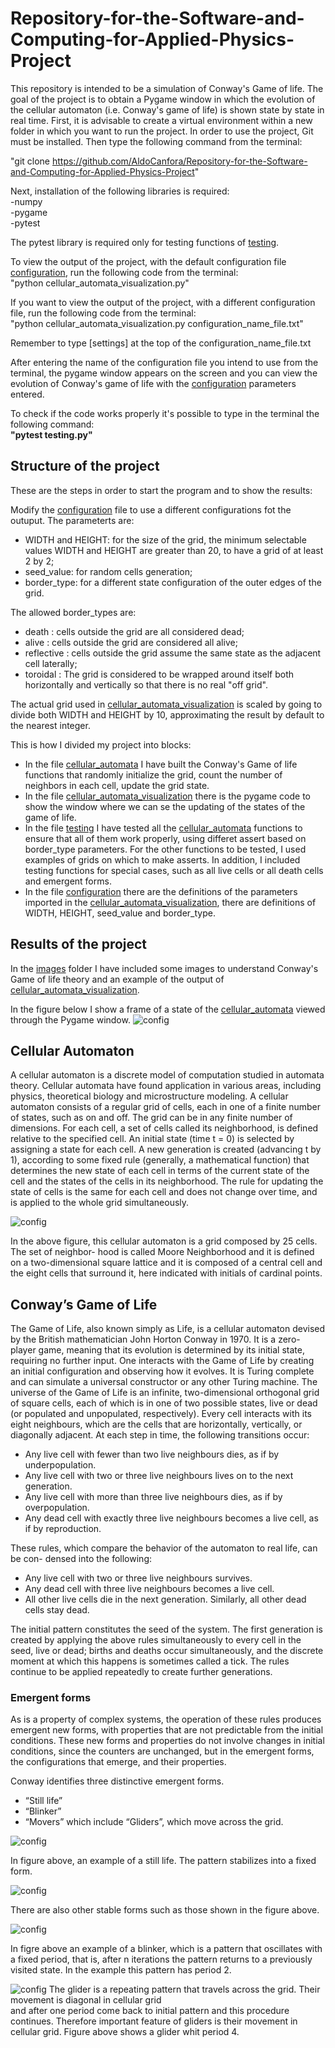 # Repository-for-the-Software-and-Computing-for-Applied-Physics-Project
This repository is intended to be a simulation of Conway's Game of life. The goal of the project is to obtain a Pygame window in which the evolution of the cellular automaton (i.e. Conway's game of life) is shown state by state in real time.
First, it is advisable to create a virtual environment within a new folder in which you want to run the project.
In order to use the project, Git must be installed. 
Then type the following command from the terminal: 

"git clone https://github.com/AldoCanfora/Repository-for-the-Software-and-Computing-for-Applied-Physics-Project"
  
Next, installation of the following libraries is required:<br>
-numpy<br>
-pygame<br>
-pytest

The pytest library is required only for testing functions of [testing](testing.py).

To view the output of the project, with the default configuration file [configuration](configuration.txt), run the following code from the terminal:<br> 
"python cellular_automata_visualization.py"
  
If you want to view the output of the project, with a different configuration file, run the following code from the terminal:<br> 
"python cellular_automata_visualization.py configuration_name_file.txt"

Remember to type [settings] at the top of the configuration_name_file.txt

After entering the name of the configuration file you intend to use from the terminal, the pygame window appears on the screen and you can view the evolution of Conway's game of life with the [configuration](configuration.txt) parameters entered.

To check if the code works properly it's possible to type in the terminal the following command:<br>
**"pytest testing.py"**

## Structure of the project
These are the steps in order to start the program and to show the results:

Modify the [configuration](configuration.txt) file to use a different configurations fot the outuput. The parameterts are:<br>
- WIDTH and HEIGHT: for the size of the grid, the minimum selectable values WIDTH and HEIGHT are greater than 20, to have a grid of at least 2 by 2;
- seed_value: for random cells generation;
- border_type: for a different state configuration of the outer edges of the grid.

The allowed border_types are:
- death : cells outside the grid are all considered dead;
- alive : cells outside the grid are considered all alive;
- reflective : cells outside the grid assume the same state as the adjacent cell laterally;
- toroidal : The grid is considered to be wrapped around itself both horizontally and vertically so that there is no real "off grid".

The actual grid used in [cellular_automata_visualization](cellular_automata_visualization.py) is scaled by going to divide both WIDTH and HEIGHT by 10, approximating the result by default to the nearest integer.

This is how I divided my project into blocks:

- In the file [cellular_automata](cellular_automata.py) I have built the Conway's Game of life functions that randomly initialize the grid, count the number of neighbors in each cell, update the grid state.
- In the file [cellular_automata_visualization](cellular_automata_visualization.py) there is the pygame code to show the window where we can se the updating of the states of the game of life.
- In the file [testing](testing.py) I have tested all the [cellular_automata](cellular_automata.py) functions to ensure that all of them work properly, using differet assert based on border_type parameters. For the other functions to be tested, I used examples of grids on which to make asserts. In addition, I included testing functions for special cases, such as all live cells or all death cells and emergent forms.
- In the file [configuration](configuration.txt) there are the definitions of the parameters imported in the [cellular_automata_visualization](cellular_automata_visualization.py), there are definitions of WIDTH, HEIGHT, seed_value and border_type.
  
## Results of the project
In the [images](images) folder I have included some images to understand Conway's Game of life theory and an example of the output of [cellular_automata_visualization](cellular_automata_visualization.py).

In the figure below I show a frame of a state of the [cellular_automata](cellular_automata.py) viewed through the Pygame window.
![config](./images/conway_s_game_of_life_algorithm_frame_output.jpg)

## Cellular Automaton
A cellular automaton is a discrete model of computation studied in automata theory. 
Cellular automata have found application in various areas, including physics, theoretical
biology and microstructure modeling.
A cellular automaton consists of a regular grid of cells, each in one of a finite number
of states, such as on and off. The grid can be in any finite number of dimensions.
For each cell, a set of cells called its neighborhood, is defined relative to the specified
cell. An initial state (time t = 0) is selected by assigning a state for each cell. A
new generation is created (advancing t by 1), according to some fixed rule (generally,
a mathematical function) that determines the new state of each cell in terms of the
current state of the cell and the states of the cells in its neighborhood. The
rule for updating the state of cells is the same for each cell and does not change over
time, and is applied to the whole grid simultaneously.

![config](./images/neighbors_image.jpg)

In the above figure, this cellular automaton is a grid composed by 25 cells. The set of neighbor-
hood is called Moore Neighborhood and it is defined on a two-dimensional square lattice
and it is composed of a central cell and the eight cells that surround it, here indicated
with initials of cardinal points.

 ## Conway’s Game of Life
The Game of Life, also known simply as Life, is a cellular automaton devised by the
British mathematician John Horton Conway in 1970. It is a zero-player game,
meaning that its evolution is determined by its initial state, requiring no further input.
One interacts with the Game of Life by creating an initial configuration and observing
how it evolves. It is Turing complete and can simulate a universal constructor or any
other Turing machine. The universe of the Game of Life is an infinite, two-dimensional
orthogonal grid of square cells, each of which is in one of two possible states, live or
dead (or populated and unpopulated, respectively). Every cell interacts with its eight
neighbours, which are the cells that are horizontally, vertically, or diagonally adjacent.
At each step in time, the following transitions occur:

- Any live cell with fewer than two live neighbours dies, as if by underpopulation.
- Any live cell with two or three live neighbours lives on to the next generation.
- Any live cell with more than three live neighbours dies, as if by overpopulation.
- Any dead cell with exactly three live neighbours becomes a live cell, as if by reproduction.

These rules, which compare the behavior of the automaton to real life, can be con-
densed into the following:
- Any live cell with two or three live neighbours survives.
- Any dead cell with three live neighbours becomes a live cell.
- All other live cells die in the next generation. Similarly, all other dead cells stay dead.

The initial pattern constitutes the seed of the system. The first generation is created
by applying the above rules simultaneously to every cell in the seed, live or dead; births
and deaths occur simultaneously, and the discrete moment at which this happens is
sometimes called a tick.
The rules continue to be applied repeatedly to create further generations.

### Emergent forms
As is a property of complex systems, the operation of these rules produces emergent new forms, with properties that are not
predictable from the initial conditions. These new forms and properties do not involve
changes in initial conditions, since the counters are unchanged, but in the emergent
forms, the configurations that emerge, and their properties.

Conway identifies three distinctive emergent forms. 
- “Still life”
- “Blinker”
- “Movers” which include “Gliders”, which move across the grid.

![config](./images/still_life.jpg)

In figure above, an example of a still life. The pattern stabilizes into a fixed form.

![config](./images/other_stable_forms.jpg)

There are also other stable forms such as those shown in the figure above.

![config](./images/blinker.jpg)

In figre above an example of a blinker, which is a pattern that oscillates with a fixed period,
that is, after n iterations the pattern returns to a previously visited state. In the example
this pattern has period 2.

![config](./images/glider.jpg)
The glider is a repeating pattern that travels across the grid. Their movement is diagonal in cellular grid  
and after one period come back to initial pattern and this procedure continues.
Therefore important feature of gliders is their movement in cellular grid. Figure above shows a glider whit period 4. 








